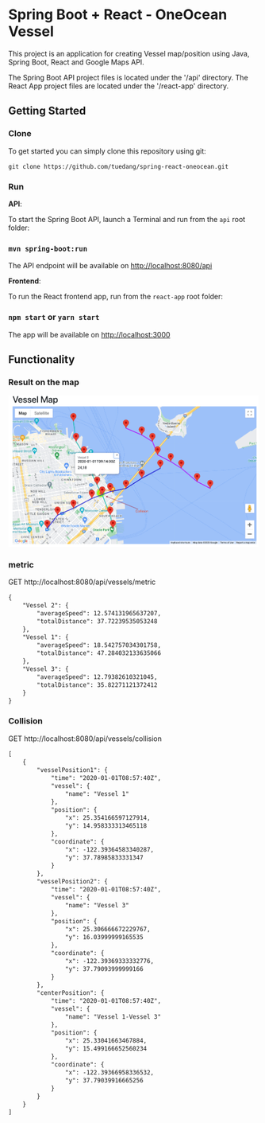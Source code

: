 # Spring Boot + React - OneOcean Vessel

This project is an application for creating Vessel map/position using Java, Spring Boot, React and Google Maps API.

The Spring Boot API project files is located under the '/api' directory.
The React App project files are located under the '/react-app' directory.

## Getting Started

### Clone
To get started you can simply clone this repository using git:
```
git clone https://github.com/tuedang/spring-react-oneocean.git
```

### Run

**API**:

To start the Spring Boot API, launch a Terminal and run from the `api` root folder:

### `mvn spring-boot:run`

The API endpoint will be available on [http://localhost:8080/api](http://localhost:8080/api)

**Frontend**:

To run the React frontend app, run from the `react-app` root folder:

### `npm start` or `yarn start`

The app will be available on [http://localhost:3000](http://localhost:3000)

## Functionality

### Result on the map
![vessles map](imgs/vessels_map.png)


### metric
GET http://localhost:8080/api/vessels/metric
 
```
{
    "Vessel 2": {
        "averageSpeed": 12.574131965637207,
        "totalDistance": 37.72239535053248
    },
    "Vessel 1": {
        "averageSpeed": 18.542757034301758,
        "totalDistance": 47.284032133635066
    },
    "Vessel 3": {
        "averageSpeed": 12.79382610321045,
        "totalDistance": 35.82271121372412
    }
}
```

### Collision
GET http://localhost:8080/api/vessels/collision
```
[
    {
        "vesselPosition1": {
            "time": "2020-01-01T08:57:40Z",
            "vessel": {
                "name": "Vessel 1"
            },
            "position": {
                "x": 25.354166597127914,
                "y": 14.958333313465118
            },
            "coordinate": {
                "x": -122.39364583340287,
                "y": 37.78985833331347
            }
        },
        "vesselPosition2": {
            "time": "2020-01-01T08:57:40Z",
            "vessel": {
                "name": "Vessel 3"
            },
            "position": {
                "x": 25.306666672229767,
                "y": 16.03999999165535
            },
            "coordinate": {
                "x": -122.39369333332776,
                "y": 37.79093999999166
            }
        },
        "centerPosition": {
            "time": "2020-01-01T08:57:40Z",
            "vessel": {
                "name": "Vessel 1-Vessel 3"
            },
            "position": {
                "x": 25.33041663467884,
                "y": 15.499166652560234
            },
            "coordinate": {
                "x": -122.39366958336532,
                "y": 37.79039916665256
            }
        }
    }
]
```
